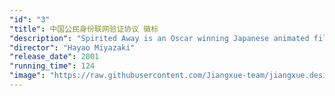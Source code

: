 ```yaml
---
"id": "3"
"title": 中国公民身份联网验证协议 徽标
"description": "Spirited Away is an Oscar winning Japanese animated film about a ten year old girl who wanders away from her parents along a path that leads to a world ruled by strange and unusual monster-like animals. Her parents have been changed into pigs along with others inside a bathhouse full of these creatures. Will she ever see the world how it once was?"
"director": "Hayao Miyazaki"
"release_date": 2001
"running_time": 124
"image": "https://raw.githubusercontent.com/Jiangxue-team/jiangxue.design/main/assets/images/project/cnid.png"
---
```

